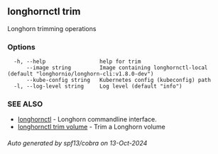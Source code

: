 ## longhornctl trim

Longhorn trimming operations

### Options

```
  -h, --help                 help for trim
      --image string         Image containing longhornctl-local (default "longhornio/longhorn-cli:v1.8.0-dev")
      --kube-config string   Kubernetes config (kubeconfig) path
  -l, --log-level string     Log level (default "info")
```

### SEE ALSO

* [longhornctl](longhornctl.md)	 - Longhorn commandline interface.
* [longhornctl trim volume](longhornctl_trim_volume.md)	 - Trim a Longhorn volume

###### Auto generated by spf13/cobra on 13-Oct-2024
